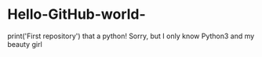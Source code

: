# Hello-GitHub-world-
print('First repository')
that a python!
Sorry, but I only know Python3 and my beauty girl
